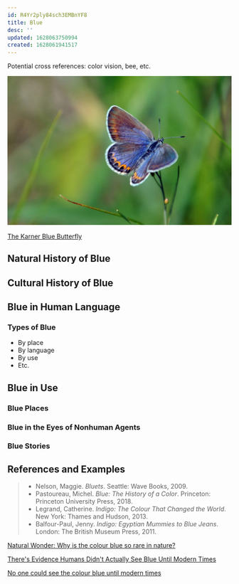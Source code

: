 ```yaml
---
id: R4Yr2ply84sch3EMBnYF8
title: Blue
desc: ''
updated: 1628063750994
created: 1628061941517
---
```

Potential cross references: color vision, bee, etc.

![](/assets/images/2021-08-04-17-54-51.png)

[The Karner Blue Butterfly](https://modernconservationist.com/forgotten-endangered-species-karner-blue-butterfly/)

## Natural History of Blue


## Cultural History of Blue


## Blue in Human Language


### Types of Blue

- By place
- By language
- By use
- Etc.


## Blue in Use


### Blue Places


### Blue in the Eyes of Nonhuman Agents


### Blue Stories


## References and Examples

>- Nelson, Maggie. _Bluets_. Seattle: Wave Books, 2009.
>- Pastoureau, Michel. _Blue: The History of a Color_. Princeton: Princeton University Press, 2018.
>- Legrand, Catherine. _Indigo: The Colour That Changed the World_. New York: Thames and Hudson, 2013.
>- Balfour-Paul, Jenny. _Indigo: Egyptian Mummies to Blue Jeans_. London: The British Museum Press, 2011.

[Natural Wonder: Why is the colour blue so rare in nature?](https://biodiversityrevolution.wordpress.com/2019/08/20/natural-wonder-why-is-the-colour-blue-so-rare-in-nature/)

[There's Evidence Humans Didn't Actually See Blue Until Modern Times](https://www.sciencealert.com/humans-didn-t-see-the-colour-blue-until-modern-times-evidence-science)

[No one could see the colour blue until modern times](https://www.businessinsider.com.au/what-is-blue-and-how-do-we-see-color-2015-2)
